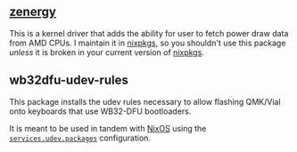 ## [zenergy](https://github.com/BoukeHaarsma23/zenergy/)

This is a kernel driver that adds the ability for user to fetch power draw data from AMD CPUs. I maintain it in
[nixpkgs], so you shouldn't use this package _unless_ it is broken in your current
version of [nixpkgs].

## wb32dfu-udev-rules

This package installs the udev rules necessary to allow flashing QMK/Vial onto keyboards that use WB32-DFU bootloaders.

It is meant to be used in tandem with [NixOS] using the
[`services.udev.packages`](https://search.nixos.org/options?query=services.udev.packages) configuration.


<!-- REFERENCES -->
[nixpkgs]: https://github.com/NixOS/nixpkgs/
[nixos]: https://nixos.org
